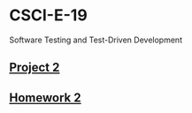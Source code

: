 # CSCI-E-19
Software Testing and Test-Driven Development

## [Project 2](projects/project2/README.md)

## [Homework 2](Homework/hw2/README.md)